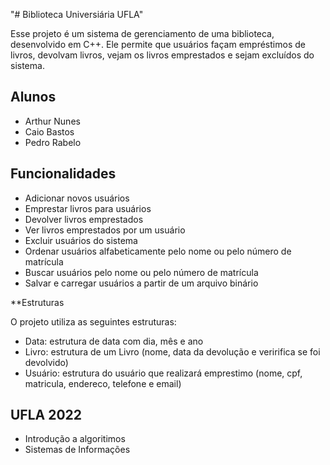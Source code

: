 "# Biblioteca Universiária UFLA" 

Esse projeto é um sistema de gerenciamento de uma biblioteca, desenvolvido em C++. Ele permite que usuários façam empréstimos de livros, devolvam livros, vejam os livros emprestados e sejam excluídos do sistema.

## Alunos
* Arthur Nunes
* Caio Bastos
* Pedro Rabelo

## Funcionalidades
* Adicionar novos usuários
* Emprestar livros para usuários
* Devolver livros emprestados
* Ver livros emprestados por um usuário
* Excluir usuários do sistema
* Ordenar usuários alfabeticamente pelo nome ou pelo número de matrícula
* Buscar usuários pelo nome ou pelo número de matrícula
* Salvar e carregar usuários a partir de um arquivo binário

**Estruturas

O projeto utiliza as seguintes estruturas:

* Data: estrutura de data com dia, mês e ano
* Livro: estrutura de um Livro (nome, data da devolução e veririfica se foi devolvido)
* Usuário: estrutura do usuário que realizará emprestimo (nome, cpf, matricula, endereco, telefone e email)

## UFLA 2022
- Introdução a algoritimos
- Sistemas de Informações